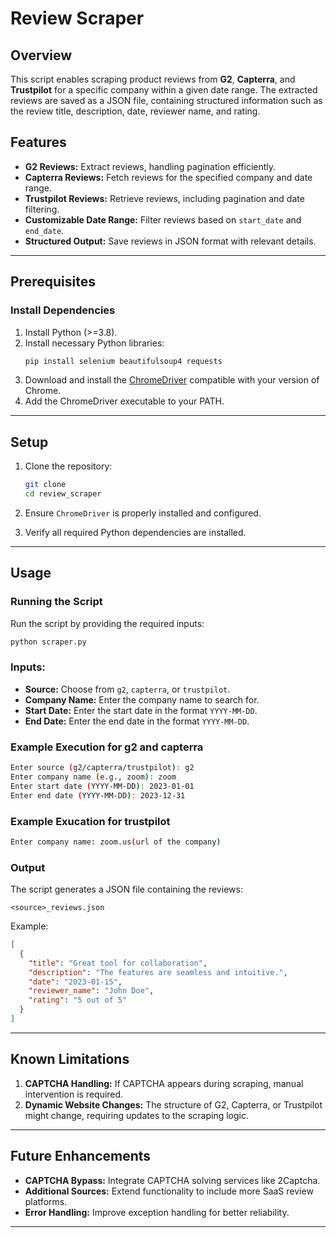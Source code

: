 # Review Scraper

## Overview
This script enables scraping product reviews from **G2**, **Capterra**, and **Trustpilot** for a specific company within a given date range. The extracted reviews are saved as a JSON file, containing structured information such as the review title, description, date, reviewer name, and rating.

## Features
- **G2 Reviews:** Extract reviews, handling pagination efficiently.
- **Capterra Reviews:** Fetch reviews for the specified company and date range.
- **Trustpilot Reviews:** Retrieve reviews, including pagination and date filtering.
- **Customizable Date Range:** Filter reviews based on `start_date` and `end_date`.
- **Structured Output:** Save reviews in JSON format with relevant details.

---

## Prerequisites

### Install Dependencies
1. Install Python (>=3.8).
2. Install necessary Python libraries:
   ```bash
   pip install selenium beautifulsoup4 requests
   ```
3. Download and install the [ChromeDriver](https://chromedriver.chromium.org/downloads) compatible with your version of Chrome.
4. Add the ChromeDriver executable to your PATH.

---

## Setup

1. Clone the repository:
   ```bash
   git clone 
   cd review_scraper
   ```

2. Ensure `ChromeDriver` is properly installed and configured.

3. Verify all required Python dependencies are installed.

---

## Usage

### Running the Script
Run the script by providing the required inputs:

```bash
python scraper.py
```

### Inputs:
- **Source:** Choose from `g2`, `capterra`, or `trustpilot`.
- **Company Name:** Enter the company name to search for.
- **Start Date:** Enter the start date in the format `YYYY-MM-DD`.
- **End Date:** Enter the end date in the format `YYYY-MM-DD`.

### Example Execution for g2 and capterra
```bash
Enter source (g2/capterra/trustpilot): g2
Enter company name (e.g., zoom): zoom
Enter start date (YYYY-MM-DD): 2023-01-01
Enter end date (YYYY-MM-DD): 2023-12-31
```
### Example Exucation for trustpilot
```bash
Enter company name: zoom.us(url of the company)
```

### Output
The script generates a JSON file containing the reviews:
```
<source>_reviews.json
```
Example:
```json
[
  {
    "title": "Great tool for collaboration",
    "description": "The features are seamless and intuitive.",
    "date": "2023-01-15",
    "reviewer_name": "John Doe",
    "rating": "5 out of 5"
  }
]
```

---

## Known Limitations
1. **CAPTCHA Handling:** If CAPTCHA appears during scraping, manual intervention is required.
2. **Dynamic Website Changes:** The structure of G2, Capterra, or Trustpilot might change, requiring updates to the scraping logic.

---

## Future Enhancements
- **CAPTCHA Bypass:** Integrate CAPTCHA solving services like 2Captcha.
- **Additional Sources:** Extend functionality to include more SaaS review platforms.
- **Error Handling:** Improve exception handling for better reliability.

---

